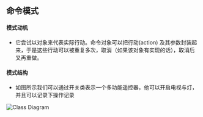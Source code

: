 ## 命令模式

#### 模式动机

* 它尝试以对象来代表实际行动。命令对象可以把行动(action) 及其参数封装起来，于是这些行动可以被重复多次，取消（如果该对象有实现的话），取消后又再重做。


#### 模式结构

* 如图所示我们可以通过开关类表示一个多功能遥控器，他可以开启电视与灯，并且可以记录下操作记录

![Class Diagram](http://www.plantuml.com/plantuml/proxy?src=https://raw.githubusercontent.com/yueyangtian/Design-pattern/master/UML/command.puml)